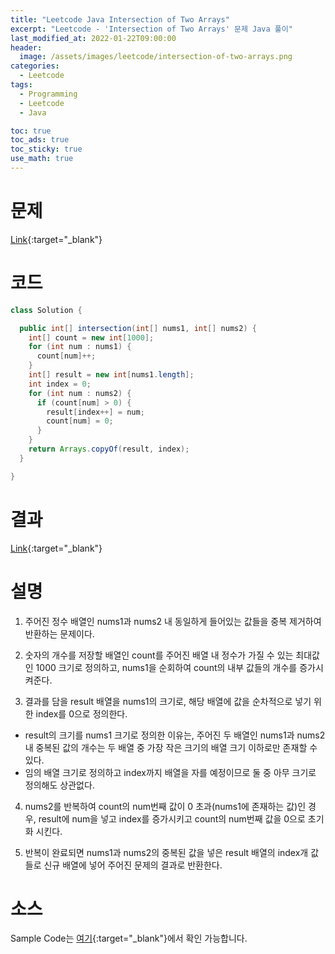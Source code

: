 ```yaml
---
title: "Leetcode Java Intersection of Two Arrays"
excerpt: "Leetcode - 'Intersection of Two Arrays' 문제 Java 풀이"
last_modified_at: 2022-01-22T09:00:00
header:
  image: /assets/images/leetcode/intersection-of-two-arrays.png
categories:
  - Leetcode
tags:
  - Programming
  - Leetcode
  - Java

toc: true
toc_ads: true
toc_sticky: true
use_math: true
---
```

# 문제
[Link](https://leetcode.com/problems/intersection-of-two-arrays/){:target="_blank"}

# 코드
```java
class Solution {

  public int[] intersection(int[] nums1, int[] nums2) {
    int[] count = new int[1000];
    for (int num : nums1) {
      count[num]++;
    }
    int[] result = new int[nums1.length];
    int index = 0;
    for (int num : nums2) {
      if (count[num] > 0) {
        result[index++] = num;
        count[num] = 0;
      }
    }
    return Arrays.copyOf(result, index);
  }

}
```

# 결과
[Link](https://leetcode.com/submissions/detail/624904682/){:target="_blank"}

# 설명
1. 주어진 정수 배열인 nums1과 nums2 내 동일하게 들어있는 값들을 중복 제거하여 반환하는 문제이다.

2. 숫자의 개수를 저장할 배열인 count를 주어진 배열 내 정수가 가질 수 있는 최대값인 1000 크기로 정의하고, nums1을 순회하여 count의 내부 값들의 개수를 증가시켜준다.

3. 결과를 담을 result 배열을 nums1의 크기로, 해당 배열에 값을 순차적으로 넣기 위한 index를 0으로 정의한다.
- result의 크기를 nums1 크기로 정의한 이유는, 주어진 두 배열인 nums1과 nums2 내 중복된 값의 개수는 두 배열 중 가장 작은 크기의 배열 크기 이하로만 존재할 수 있다.
- 임의 배열 크기로 정의하고 index까지 배열을 자를 예정이므로 둘 중 아무 크기로 정의해도 상관없다.

4. nums2를 반복하여 count의 num번째 값이 0 초과(nums1에 존재하는 값)인 경우, result에 num을 넣고 index를 증가시키고 count의 num번째 값을 0으로 초기화 시킨다.

5. 반복이 완료되면 nums1과 nums2의 중복된 값을 넣은 result 배열의 index개 값들로 신규 배열에 넣어 주어진 문제의 결과로 반환한다.

# 소스
Sample Code는 [여기](https://github.com/GracefulSoul/leetcode/blob/master/src/main/java/gracefulsoul/problems/IntersectionOfTwoArrays.java){:target="_blank"}에서 확인 가능합니다.